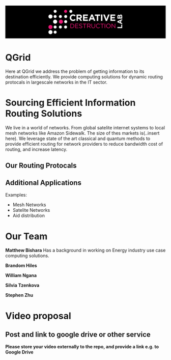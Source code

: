 ![CDL 2020 Cohort Project](../figures/CDL_logo.jpg)
# QGrid

Here at QGrid we address the problem of getting information to its destination efficiently.  We provide computing solutions for dynamic routing protocals in largescale networks in the IT sector.

# Sourcing Efficient Information Routing Solutions

We live in a world of networks.  From global satelite internet systems to local mesh networks like Amazon Sidewalk.  The size of thes markets is(..insert here).
We leverage state of the art classical and quantum methods to provide efficient routing for network providers to reduce bandwidth cost of routing, and increase latency.


## Our Routing Protocals



## Additional Applications

Examples: 
- Mesh Networks
- Satelite Networks
- Aid distribution

# Our Team 

**Matthew Bishara** Has a background in working on Energy industry use case computing solutions.

**Brandom Hiles** 

**William Ngana** 

**Silvia Tzenkova**

**Stephen Zhu** 

# Video proposal

## Post and link to google drive or other service

**Please store your video externally to the repo, and provide a link e.g. to Google Drive**
